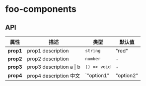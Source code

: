 # foo-components

## API

| 属性      | 描述                     | 类型                                | 默认值 |
| --------- | ------------------------ | ----------------------------------- | ------ |
| **prop1** | prop1 description        | `string`                            | "red"  |
| **prop2** | prop2 description        | `number`                            | -      |
| **prop3** | prop3 description a \| b | `() => void`                        | -      |
| **prop4** | prop4 description 中文   | `"option1" | "option2" | "option3"` | -      |
